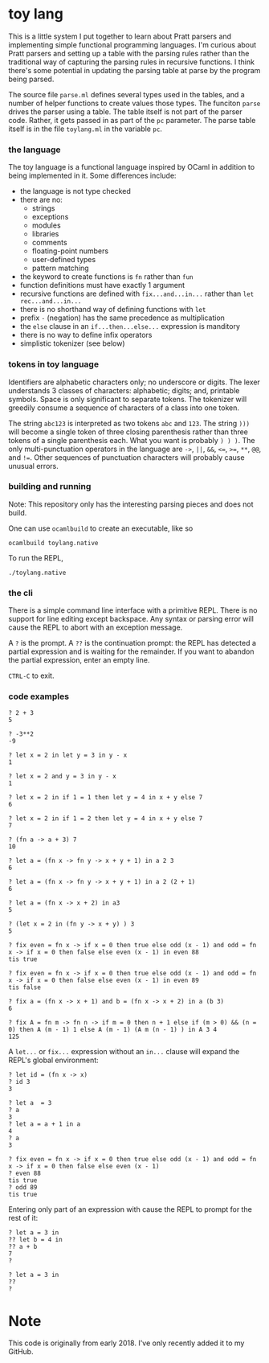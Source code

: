 # toy lang

This is a little system I put together to learn about Pratt parsers and implementing
simple functional programming languages.  I'm curious about Pratt parsers and setting up
a table with the parsing rules rather than the traditional way of capturing the parsing 
rules in recursive functions.  I think there's some potential in updating the parsing table
at parse by the program being parsed.

The source file `parse.ml` defines several types used in the tables, and a number of
helper functions to create values those types.  The funciton `parse` drives the
parser using a table.  The table itself is not part of the parser code. Rather, it gets
passed in as part of the `pc` parameter.  The parse table itself is in the file `toylang.ml`
in the variable `pc`.

### the language

The toy language is a functional language inspired by OCaml in addition to being
implemented in it. Some differences include:
* the language is not type checked
* there are no:
  * strings
  * exceptions
  * modules
  * libraries
  * comments
  * floating-point numbers
  * user-defined types
  * pattern matching
* the keyword to create functions is `fn` rather than `fun`
* function definitions must have exactly 1 argument
* recursive functions are defined with `fix...and...in...` rather than `let
  rec...and...in...`
* there is no shorthand way of defining functions with `let`
* prefix `-` (negation) has the same precedence as multiplication
* the `else` clause in an `if...then...else...` expression is manditory
* there is no way to define infix operators
* simplistic tokenizer (see below)

### tokens in toy language

Identifiers are alphabetic characters only; no underscore or digits. The lexer understands
3 classes of characters: alphabetic; digits; and, printable symbols. Space is only
significant to separate tokens. The tokenizer will greedily consume a sequence of
characters of a class into one token.

The string `abc123` is interpreted as two tokens `abc` and `123`. The string `)))` will
become a single token of three closing parenthesis rather than three tokens of a single
parenthesis each. What you want is probably `) ) )`. The only multi-punctuation operators
in the language are `->`, `||`, `&&`, `<=`, `>=`, `**`, `@@`, and `!=`. Other sequences of
punctuation characters will probably cause unusual errors.

### building and running

Note: This repository only has the interesting parsing pieces and does not build.

One can use `ocamlbuild` to create an executable, like so

    ocamlbuild toylang.native

To run the REPL,

    ./toylang.native

### the cli

There is a simple command line interface with a primitive REPL. There is no support for
line editing except backspace. Any syntax or parsing error will cause the REPL to abort
with an exception message.

A `?` is the prompt. A `??` is the continuation prompt: the REPL has detected a partial
expression and is waiting for the remainder. If you want to abandon the partial
expression, enter an empty line.

`CTRL-C` to exit.

### code examples

    ? 2 + 3
    5

    ? -3**2
    -9

    ? let x = 2 in let y = 3 in y - x
    1

    ? let x = 2 and y = 3 in y - x
    1

    ? let x = 2 in if 1 = 1 then let y = 4 in x + y else 7
    6

    ? let x = 2 in if 1 = 2 then let y = 4 in x + y else 7
    7

    ? (fn a -> a + 3) 7
    10

    ? let a = (fn x -> fn y -> x + y + 1) in a 2 3
    6

    ? let a = (fn x -> fn y -> x + y + 1) in a 2 (2 + 1)
    6

    ? let a = (fn x -> x + 2) in a3
    5

    ? (let x = 2 in (fn y -> x + y) ) 3
    5

    ? fix even = fn x -> if x = 0 then true else odd (x - 1) and odd = fn x -> if x = 0 then false else even (x - 1) in even 88
    tis true

    ? fix even = fn x -> if x = 0 then true else odd (x - 1) and odd = fn x -> if x = 0 then false else even (x - 1) in even 89
    tis false
    
    ? fix a = (fn x -> x + 1) and b = (fn x -> x + 2) in a (b 3)
    6

    ? fix A = fn m -> fn n -> if m = 0 then n + 1 else if (m > 0) && (n = 0) then A (m - 1) 1 else A (m - 1) (A m (n - 1) ) in A 3 4
    125
    
A `let...` or `fix...` expression without an `in...` clause will expand the REPL's global
environment:

    ? let id = (fn x -> x)
    ? id 3
    3

    ? let a  = 3
    ? a
    3
    ? let a = a + 1 in a
    4
    ? a
    3

    ? fix even = fn x -> if x = 0 then true else odd (x - 1) and odd = fn x -> if x = 0 then false else even (x - 1)
    ? even 88
    tis true
    ? odd 89
    tis true

Entering only part of an expression with cause the REPL to prompt for the rest of it:

    ? let a = 3 in
    ?? let b = 4 in
    ?? a + b
    7
    ?
    
    ? let a = 3 in
    ?? 
    ? 


# Note
This code is originally from early 2018.  I've only recently added it to my GitHub.